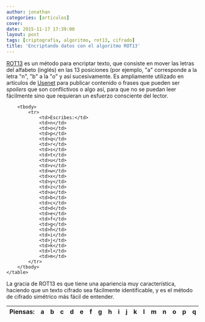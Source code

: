 ```yaml
---
author: jonathan
categories: [articulos]
cover: 
date: 2015-11-17 17:39:00
layout: post
tags: [criptografia, algoritmo, rot13, cifrado]
title: 'Encriptando datos con el algoritmo ROT13'
---
```


[ROT13][rot13] es un método para encriptar texto, que consiste en mover las 
letras del alfabeto (inglés) en las 13 posiciones (por ejemplo, "a" corresponde 
a la letra "n", "b" a la "o" y así sucesivamente.<!--more--> Es ampliamente utilizado 
en artículos de [Usenet][usenet] para publicar contenido o frases que pueden 
ser *spoilers* que son conflictivos o algo así, para que no se puedan leer 
fácilmente sino que requieran un esfuerzo consciente del lector.

<div class="figure">
	<table>
		<thead>
			<tr>
				<th>Piensas:</th>
				<th>a</th>
				<th>b</th>
				<th>c</th>
				<th>d</th>
				<th>e</th>
				<th>f</th>
				<th>g</th>
				<th>h</th>
				<th>i</th>
				<th>j</th>
				<th>k</th>
				<th>l</th>
				<th>m</th>
				<th>n</th>
				<th>o</th>
				<th>p</th>
				<th>q</th>
				<th>r</th>
				<th>s</th>
				<th>t</th>
				<th>u</th>
				<th>v</th>
				<th>w</th>
				<th>x</th>
				<th>y</th>
				<th>z</th>
			</tr>
		</thead>

		<tbody>
			<tr>
				<td>Escribes:</td>
				<td>n</td>
				<td>o</td>
				<td>p</td>
				<td>q</td>
				<td>r</td>
				<td>s</td>
				<td>t</td>
				<td>u</td>
				<td>v</td>
				<td>w</td>
				<td>x</td>
				<td>y</td>
				<td>z</td>
				<td>a</td>
				<td>b</td>
				<td>c</td>
				<td>d</td>
				<td>e</td>
				<td>f</td>
				<td>g</td>
				<td>h</td>
				<td>i</td>
				<td>j</td>
				<td>k</td>
				<td>l</td>
				<td>m</td>
			</tr>
		</tbody>
	</table>
</div>

La gracia de ROT13 es que tiene una apariencia muy característica, haciendo que 
un texto cifrado sea fácilmente identificable, y es el método de cifrado 
simétrico más fácil de entender.

[rot13]: https://en.wikipedia.org/wiki/ROT13
[usenet]: https://es.wikipedia.org/wiki/Usenet

